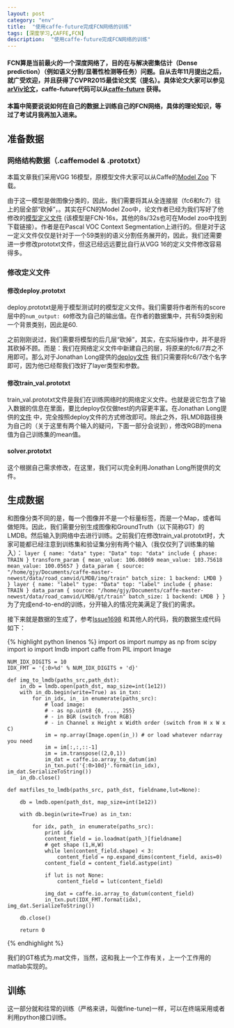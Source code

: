 ```yaml
---
layout: post
category: "env"
title:  "使用caffe-future完成FCN网络的训练"
tags: [深度学习,CAFFE,FCN]
description:  "使用caffe-future完成FCN网络的训练"
---
```


#### FCN算是当前最火的一个深度网络了，目的在与解决密集估计（Dense prediction）（例如语义分割/显著性检测等任务）问题。自从去年11月提出之后，就广受欢迎，并且获得了CVPR2015最佳论文奖（提名）。具体论文大家可以参见[arViv论文](http://arxiv.org/abs/1411.4038)，caffe-future代码可以从[caffe-future](https://github.com/longjon/caffe/tree/future) 获得。
#### 本篇中简要说说如何在自己的数据上训练自己的FCN网络，具体的理论知识，等过了考试月我再加入进来。



## 准备数据
### 网络结构数据（.caffemodel & .prototxt）

本篇文章我们采用VGG 16模型，原模型文件大家可以从Caffe的[Model Zoo](https://gist.github.com/ksimonyan/211839e770f7b538e2d8#file-readme-md) 下载。

由于这一模型是做图像分类的，因此，我们需要将其从全连接层（fc6和fc7）往上的层全部“砍掉”，。其实在FCN的Model Zoo中，论文作者已经为我们写好了他修改的[模型定义文件](https://gist.github.com/shelhamer/08652f2ba191f64e619a) (该模型是FCN-16s，其他的8s/32s也可在Model zoo中找到下载链接）。作者是在Pascal VOC Context Segmentation上进行的。但是对于这一定义文件仅仅是针对于一个59类别的语义分割任务展开的，因此，我们还需要进一步修改prototxt文件，但这已经远远要比自行从VGG 16的定义文件修改容易得多。

### 修改定义文件
#### 修改deploy.prototxt
deploy.prototxt是用于模型测试时的模型定义文件。我们需要将作者所有的score层中的```num_output: 60```修改为自己的输出值。在作者的数据集中，共有59类别和一个背景类别，因此是60.

之前刚刚说过，我们需要将模型的后几层“砍掉”，其实，在实际操作中，并不是将其砍掉不顾。而是：我们在网络定义文件中新建自己的层，将原来的fc6/7弃之不用即可。那么对于Jonathan Long提供的[deploy文件](https://gist.github.com/shelhamer/08652f2ba191f64e619a#file-deploy-prototxt) 我们只需要将fc6/7改个名字即可，因为他已经帮我们改好了layer类型和参数。

#### 修改train_val.prototxt

train_val.prototxt文件是我们在训练网络时的网络定义文件。也就是说它包含了输入数据的信息在里面，要比deploy仅仅做test的内容更丰富。在Jonathan Long提供的[文件](https://gist.github.com/shelhamer/08652f2ba191f64e619a#file-train_val-prototxt) 中，完全按照deploy文件的方式修改即可。除此之外，将LMDB路径换为自己的（关于这里有两个输入的疑问，下面一部分会说到），修改RGB的mena值为自己训练集的mean值。

#### solver.prototxt
这个根据自己需求修改，在这里，我们可以完全利用Jonathan Long所提供的文件。

## 生成数据

和图像分类不同的是，每一个图像并不是一个标量标签，而是一个Map，或者叫做矩阵。因此，我们需要分别生成图像和GroundTruth（以下简称GT）的LMDB。然后输入到网络中去进行训练。之前我们在修改train_val.prototxt时，大家可能都已经注意到训练集和验证集分别有两个输入（我仅仅列了训练集的输入）：
	```
    layer {
      name: "data"
      type: "Data"
      top: "data"
      include {
        phase: TRAIN
      }
      transform_param {
        mean_value: 106.08069
        mean_value: 103.75618
        mean_value: 100.05657
      }
      data_param {
        source: "/home/gjy/Documents/caffe-master-newest/data/road_camvid/LMDB/img/train"
        batch_size: 1
        backend: LMDB
      }
    }
    layer {
      name: "label"
      type: "Data"
      top: "label"
      include {
        phase: TRAIN
      }
      data_param {
        source: "/home/gjy/Documents/caffe-master-newest/data/road_camvid/LMDB/gt/train"
        batch_size: 1
        backend: LMDB
      }
    }
	```
为了完成end-to-end的训练，分开输入的情况完美满足了我们的需求。

接下来就是数据的生成了，参考[Issue1698](https://github.com/BVLC/caffe/issues/1698) 和其他人的代码，我的数据生成代码如下：

{% highlight python linenos %}
    import os
    import numpy as np
    from scipy import io
    import lmdb
    import caffe
    from PIL import Image

    NUM_IDX_DIGITS = 10
    IDX_FMT = '{:0>%d' % NUM_IDX_DIGITS + 'd}'

    def img_to_lmdb(paths_src,path_dst):
        in_db = lmdb.open(path_dst, map_size=int(1e12))
        with in_db.begin(write=True) as in_txn:
            for in_idx, in_ in enumerate(paths_src):
                # load image:
                # - as np.uint8 {0, ..., 255}
                # - in BGR (switch from RGB)
                # - in Channel x Height x Width order (switch from H x W x C)
                im = np.array(Image.open(in_)) # or load whatever ndarray you need
                im = im[:,:,::-1]
                im = im.transpose((2,0,1))
                im_dat = caffe.io.array_to_datum(im)
                in_txn.put('{:0>10d}'.format(in_idx), im_dat.SerializeToString())
        in_db.close()

    def matfiles_to_lmdb(paths_src, path_dst, fieldname,lut=None):

        db = lmdb.open(path_dst, map_size=int(1e12))

        with db.begin(write=True) as in_txn:

            for idx, path_ in enumerate(paths_src):
                print idx
                content_field = io.loadmat(path_)[fieldname]
                # get shape (1,H,W)
                while len(content_field.shape) < 3:
                    content_field = np.expand_dims(content_field, axis=0)
                content_field = content_field.astype(int)

                if lut is not None:
                    content_field = lut(content_field)

                img_dat = caffe.io.array_to_datum(content_field)
                in_txn.put(IDX_FMT.format(idx), img_dat.SerializeToString())

        db.close()

        return 0
{% endhighlight %}

我们的GT格式为.mat文件，当然，这和我上一个工作有关，上一个工作用的matlab实现的。

## 训练

这一部分就和往常的训练（严格来讲，叫做fine-tune)一样，可以在终端采用或者利用python接口训练。

